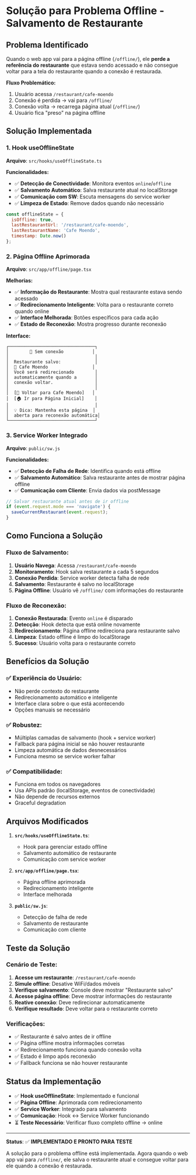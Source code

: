 # Solução para Problema Offline - Salvamento de Restaurante

## Problema Identificado

Quando o web app vai para a página offline (`/offline/`), ele **perde a referência do restaurante** que estava sendo acessado e não consegue voltar para a tela do restaurante quando a conexão é restaurada.

**Fluxo Problemático:**
1. Usuário acessa `/restaurant/cafe-moendo`
2. Conexão é perdida → vai para `/offline/`
3. Conexão volta → recarrega página atual (`/offline/`)
4. Usuário fica "preso" na página offline

## Solução Implementada

### 1. Hook useOfflineState

**Arquivo**: `src/hooks/useOfflineState.ts`

**Funcionalidades:**
- ✅ **Detecção de Conectividade**: Monitora eventos `online`/`offline`
- ✅ **Salvamento Automático**: Salva restaurante atual no localStorage
- ✅ **Comunicação com SW**: Escuta mensagens do service worker
- ✅ **Limpeza de Estado**: Remove dados quando não necessário

```javascript
const offlineState = {
  isOffline: true,
  lastRestaurantUrl: '/restaurant/cafe-moendo',
  lastRestaurantName: 'Cafe Moendo',
  timestamp: Date.now()
};
```

### 2. Página Offline Aprimorada

**Arquivo**: `src/app/offline/page.tsx`

**Melhorias:**
- ✅ **Informação do Restaurante**: Mostra qual restaurante estava sendo acessado
- ✅ **Redirecionamento Inteligente**: Volta para o restaurante correto quando online
- ✅ **Interface Melhorada**: Botões específicos para cada ação
- ✅ **Estado de Reconexão**: Mostra progresso durante reconexão

**Interface:**
```
┌─────────────────────────────────┐
│        📴 Sem conexão           │
│                                 │
│  Restaurante salvo:             │
│  🏪 Cafe Moendo                 │
│  Você será redirecionado        │
│  automaticamente quando a       │
│  conexão voltar.                │
│                                 │
│  [🔄 Voltar para Cafe Moendo]   │
│  [🏠 Ir para Página Inicial]    │
│                                 │
│  💡 Dica: Mantenha esta página  │
│  aberta para reconexão automática│
└─────────────────────────────────┘
```

### 3. Service Worker Integrado

**Arquivo**: `public/sw.js`

**Funcionalidades:**
- ✅ **Detecção de Falha de Rede**: Identifica quando está offline
- ✅ **Salvamento Automático**: Salva restaurante antes de mostrar página offline
- ✅ **Comunicação com Cliente**: Envia dados via postMessage

```javascript
// Salvar restaurante atual antes de ir offline
if (event.request.mode === 'navigate') {
  saveCurrentRestaurant(event.request);
}
```

## Como Funciona a Solução

### Fluxo de Salvamento:

1. **Usuário Navega**: Acessa `/restaurant/cafe-moendo`
2. **Monitoramento**: Hook salva restaurante a cada 5 segundos
3. **Conexão Perdida**: Service worker detecta falha de rede
4. **Salvamento**: Restaurante é salvo no localStorage
5. **Página Offline**: Usuário vê `/offline/` com informações do restaurante

### Fluxo de Reconexão:

1. **Conexão Restaurada**: Evento `online` é disparado
2. **Detecção**: Hook detecta que está online novamente
3. **Redirecionamento**: Página offline redireciona para restaurante salvo
4. **Limpeza**: Estado offline é limpo do localStorage
5. **Sucesso**: Usuário volta para o restaurante correto

## Benefícios da Solução

### ✅ **Experiência do Usuário**:
- Não perde contexto do restaurante
- Redirecionamento automático e inteligente
- Interface clara sobre o que está acontecendo
- Opções manuais se necessário

### ✅ **Robustez**:
- Múltiplas camadas de salvamento (hook + service worker)
- Fallback para página inicial se não houver restaurante
- Limpeza automática de dados desnecessários
- Funciona mesmo se service worker falhar

### ✅ **Compatibilidade**:
- Funciona em todos os navegadores
- Usa APIs padrão (localStorage, eventos de conectividade)
- Não depende de recursos externos
- Graceful degradation

## Arquivos Modificados

1. **`src/hooks/useOfflineState.ts`**:
   - Hook para gerenciar estado offline
   - Salvamento automático de restaurante
   - Comunicação com service worker

2. **`src/app/offline/page.tsx`**:
   - Página offline aprimorada
   - Redirecionamento inteligente
   - Interface melhorada

3. **`public/sw.js`**:
   - Detecção de falha de rede
   - Salvamento de restaurante
   - Comunicação com cliente

## Teste da Solução

### Cenário de Teste:

1. **Acesse um restaurante**: `/restaurant/cafe-moendo`
2. **Simule offline**: Desative WiFi/dados móveis
3. **Verifique salvamento**: Console deve mostrar "Restaurante salvo"
4. **Acesse página offline**: Deve mostrar informações do restaurante
5. **Reative conexão**: Deve redirecionar automaticamente
6. **Verifique resultado**: Deve voltar para o restaurante correto

### Verificações:

- ✅ Restaurante é salvo antes de ir offline
- ✅ Página offline mostra informações corretas
- ✅ Redirecionamento funciona quando conexão volta
- ✅ Estado é limpo após reconexão
- ✅ Fallback funciona se não houver restaurante

## Status da Implementação

- ✅ **Hook useOfflineState**: Implementado e funcional
- ✅ **Página Offline**: Aprimorada com redirecionamento
- ✅ **Service Worker**: Integrado para salvamento
- ✅ **Comunicação**: Hook ↔ Service Worker funcionando
- ⏳ **Teste Necessário**: Verificar fluxo completo offline → online

---

**Status**: ✅ **IMPLEMENTADO E PRONTO PARA TESTE**

A solução para o problema offline está implementada. Agora quando o web app vai para `/offline/`, ele salva o restaurante atual e consegue voltar para ele quando a conexão é restaurada.
